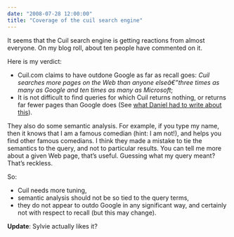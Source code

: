```yaml
---
date: "2008-07-28 12:00:00"
title: "Coverage of the cuil search engine"
---
```




It seems that the Cuil search engine is getting reactions from almost everyone. On my blog roll, about ten people have commented on it.

Here is my verdict:

- Cuil.com claims to have outdone Google as far as recall goes: <em>Cuil searches more pages on the Web than anyone elseâ€”three times as many as Google and ten times as many as Microsoft</em>;
- It is not difficult to find queries for which Cuil returns nothing, or returns far fewer pages than Google does (See [what Daniel had to write about this](https://thenoisychannel.blogspot.com/2008/07/not-as-cuil-as-i-expected.html)). 


They also do some semantic analysis. For example, if you type my name, then it knows that I am a famous comedian (hint: I am not!), and helps you find other famous comedians. I think they made a mistake to tie the semantics to the query, and not to particular results. You can tell me more about a given Web page, that&rsquo;s useful. Guessing what my query meant? That&rsquo;s reckless.

So: 

- Cuil needs more tuning,
- semantic analysis should not be so tied to the query terms,
- they do not appear to outdo Google in any significant way, and certainly not with respect to recall (but this may change).


__Update__: Sylvie actually likes it?

